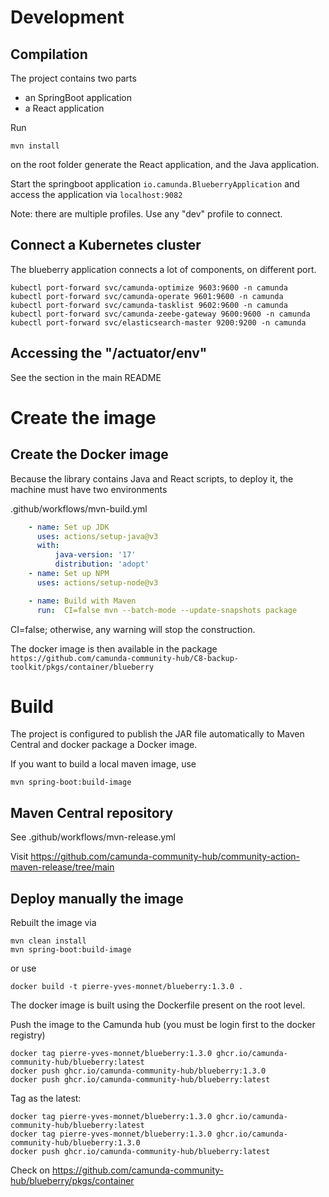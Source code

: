 # Development

## Compilation
The project contains two parts
* an SpringBoot application
* a React application

Run
```shell
mvn install
```
on the root folder generate the React application, and the Java application.

Start the springboot application `io.camunda.BlueberryApplication` and access the application via `localhost:9082`

Note: there are multiple profiles. Use any "dev" profile to connect.

## Connect a Kubernetes cluster
The blueberry application connects a lot of components, on different port.

```shell
kubectl port-forward svc/camunda-optimize 9603:9600 -n camunda
kubectl port-forward svc/camunda-operate 9601:9600 -n camunda
kubectl port-forward svc/camunda-tasklist 9602:9600 -n camunda
kubectl port-forward svc/camunda-zeebe-gateway 9600:9600 -n camunda
kubectl port-forward svc/elasticsearch-master 9200:9200 -n camunda
```

## Accessing the "/actuator/env"
See the section in the main README


# Create the image


## Create the Docker image
Because the library contains Java and React scripts, to deploy it, the machine must have two environments

.github/workflows/mvn-build.yml


`````yaml
    - name: Set up JDK
      uses: actions/setup-java@v3
      with:
          java-version: '17'
          distribution: 'adopt'
    - name: Set up NPM
      uses: actions/setup-node@v3

    - name: Build with Maven
      run:  CI=false mvn --batch-mode --update-snapshots package
`````

CI=false; otherwise, any warning will stop the construction.

The docker image is then available in the package
`https://github.com/camunda-community-hub/C8-backup-toolkit/pkgs/container/blueberry`





# Build
The project is configured to publish the JAR file automatically to Maven Central and docker package a Docker image.

If you want to build a local maven image, use

````shell
mvn spring-boot:build-image
````
## Maven Central repository

See .github/workflows/mvn-release.yml


Visit
https://github.com/camunda-community-hub/community-action-maven-release/tree/main


## Deploy manually the image

Rebuilt the image via
````
mvn clean install
mvn spring-boot:build-image

````
or use 


````
docker build -t pierre-yves-monnet/blueberry:1.3.0 .
````

The docker image is built using the Dockerfile present on the root level.



Push the image to the Camunda hub (you must be login first to the docker registry)

````
docker tag pierre-yves-monnet/blueberry:1.3.0 ghcr.io/camunda-community-hub/blueberry:latest
docker push ghcr.io/camunda-community-hub/blueberry:1.3.0
docker push ghcr.io/camunda-community-hub/blueberry:latest
````


Tag as the latest:
````
docker tag pierre-yves-monnet/blueberry:1.3.0 ghcr.io/camunda-community-hub/blueberry:latest
docker tag pierre-yves-monnet/blueberry:1.3.0 ghcr.io/camunda-community-hub/blueberry:1.3.0
docker push ghcr.io/camunda-community-hub/blueberry:latest
````

Check on
https://github.com/camunda-community-hub/blueberry/pkgs/container


